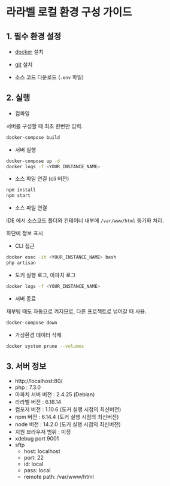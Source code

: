 # 라라벨 로컬 환경 구성 가이드

## 1. 필수 환경 설정

- [docker](https://www.docker.com/) 설치

- [git](https://git-scm.com/) 설치

- 소스 코드 다운로드 (`.env` 파일)

## 2. 실행

- 컴파일

서버를 구성할 때 최초 한번만 입력.

```sh
docker-compose build
```

- 서버 실행

```sh
docker-compose up -d
docker logs -f <YOUR_INSTANCE_NAME>
```

- 소스 파일 연결 (cli 버전)

```sh
npm install
npm start
```

- 소스 파일 연결

IDE 에서 소스코드 폴더와 컨테이너 내부에 `/var/www/html` 동기화 처리.

하단에 정보 표시

- CLI 접근

```sh
docker exec -it <YOUR_INSTANCE_NAME> bash
php artisan
```

- 도커 실행 로그, 아파치 로그

```sh
docker logs -f <YOUR_INSTANCE_NAME>
```

- 서버 종료

재부팅 때도 자동으로 켜지므로, 다른 프로젝트로 넘어갈 때 사용.

```sh
docker-compose down
```

- 가상환경 데이터 삭제

```sh
docker system prune --volumes
```

## 3. 서버 정보

- http://localhost:80/
- php : 7.3.0
- 아파치 서버 버전 : 2.4.25 (Debian)
- 라라벨 버전 : 6.18.14
- 컴포저 버전 : 1.10.6 (도커 실행 시점의 최신버전)
- npm 버전 : 6.14.4 (도커 실행 시점의 최신버전)
- node 버전 : 14.2.0 (도커 실행 시점의 최신버전)
- 지원 브라우저 범위 : 미정
- xdebug port 9001
- sftp
    - host: localhost
    - port: 22
    - id: local
    - pass: local
    - remote path: /var/www/html

